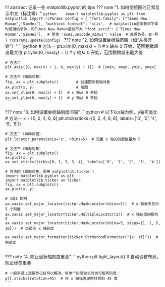 !!! abstract
    记录一些 matplotlib.pyplot 的 tips
??? note "1. 如何使绘图时正常显示中文（标注等）"
    ```python   
    import matplotlib.pyplot as plt
    from matplotlib import rcParams
    config = {
            "font.family": ["Times New Roman","SimHei"],
            "mathtext.fontset": 'stix',  # matplotlib渲染数学字体时使用的字体，和Times New Roman差别不大
            "font.serif": ['Times New Roman','SimHei'],  # 黑体
            'axes.unicode_minus': False  # 处理负号，即-号
        }
    rcParams.update(config)
    ```
??? note "2. 如何设置坐标轴范围（如“从零开始”）"
    ```python
    # 方法一
    plt.xlim(0, max(x) + 1)  # x 轴从 0 开始，范围稍微超出最大值
    plt.ylim(0, max(y) + 1)  # y 轴从 0 开始，范围稍微超出最大值

    # 方法二
    plt.axis([0, max(x) + 1, 0, max(y) + 1])  # [xmin, xmax, ymin, ymax]

    # 方法三（面向对象）
    fig, ax = plt.subplots()        # 创建图形和轴对象
    ax.plot(x, y)                   # 绘图
    ax.set_xlim(0, max(x) + 1)  # x 轴从 0 开始
    ax.set_ylim(0, max(y) + 1)  # y 轴从 0 开始
    ```
??? note "3. 如何设置坐标轴刻度间隔"
    ```python
    # 以下以x轴为例，y轴可类比
    # 方法一
    x = [0, 2, 4, 6, 8]
    plt.xticks(ticks=[0, 2, 4, 6, 8], labels=['0', '2', '4', '6', '8'])

    # 方法二（自动设置）
    plt.locator_params(axis='x', nbins=5)  # 设置 x 轴的刻度数量为 5

    # 方法三（面向对象）
    fig, ax = plt.subplots()
    ax.plot(x, y) 
    ax.set_xticks(ticks=[0, 1, 2, 3, 4], labels=['0', '1', '2', '3', '4'])

    # 方法四（面向对象，调用 matplotlib.ticker ）
    import matplotlib.pyplot as plt
    import matplotlib.ticker as ticker
    fig, ax = plt.subplots()
    ax.plot(x, y) 

    # 3选1 即可
    ax.xaxis.set_major_locator(ticker.MaxNLocator(nbins=5))  # x 轴最多显示 5 个刻度
    ax.xaxis.set_major_locator(ticker.MultipleLocator(2))  # x 轴刻度间隔为 2
    ax.xaxis.set_major_locator(ticker.MaxNLocator(nbins=5, steps=[1, 2, 5, 10]))  # 自适应 x 轴刻度

    ax.xaxis.set_major_formatter(ticker.StrMethodFormatter("{x:.1f}"))  # 格式化 
    ```
??? note "4. 防止坐标轴刻度重合"
    ```python
    plt.tight_layout()  # 自动调整布局，防止标签重叠

    # 一般来说上述操作已经可以解决，但单个刻度较长时也可旋转刻度：
    plt.xticks(rotation=45)  # 将 x 轴标签逆时针倾斜 45 度
    ```




<br><br><br><br><br><br><br><br><br><br><br><br><br><br><br><br><br><br><br><br>